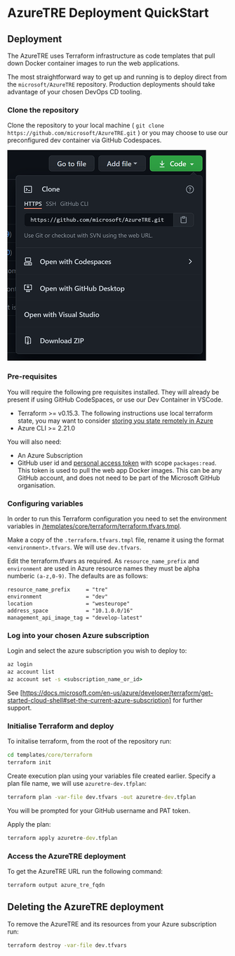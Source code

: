 # AzureTRE Deployment QuickStart

## Deployment
The AzureTRE uses Terraform infrastructure as code templates that pull down Docker container images to run the web applications.

The most straightforward way to get up and running is to deploy direct from the `microsoft/AzureTRE` repository. Production deployments should take advantage of your chosen DevOps CD tooling.

### Clone the repository
Clone the repository to your local machine ( `git clone https://github.com/microsoft/AzureTRE.git` ) or you may choose to use our preconfigured dev container via GitHub Codespaces.

![Clone Options](../docs/assets/clone_options.png)

### Pre-requisites

You will require the following pre requisites installed. They will already be present if using GitHub CodeSpaces, or use our Dev Container in VSCode.
- Terraform >= v0.15.3. The following instructions use local terraform state, you may want to consider [storing you state remotely in Azure](https://docs.microsoft.com/en-us/azure/developer/terraform/store-state-in-azure-storage)
- Azure CLI >= 2.21.0

You will also need:
- An Azure Subscription
- GitHub user id and [personal access token](https://docs.github.com/en/github/authenticating-to-github/creating-a-personal-access-token) with scope `packages:read`. This token is used to pull the web app Docker images. This can be any GitHub account, and does not need to be part of the Microsoft GitHub organisation.


### Configuring variables
In order to run this Terraform configuration you need to set the environment variables in [/templates/core/terraform/terraform.tfvars.tmpl](../templates/core/terraform/terraform.tfvars.tmpl).

Make a copy of the `.terraform.tfvars.tmpl` file, rename it using the format `<environment>.tfvars`. We will use `dev.tfvars`.

Edit the terraform.tfvars as required. As `resource_name_prefix` and `environment` are used in Azure resource names they must be alpha numberic `(a-z,0-9)`. The defaults are as follows:

```hcl
resource_name_prefix     = "tre"
environment              = "dev"
location                 = "westeurope"
address_space            = "10.1.0.0/16"
management_api_image_tag = "develop-latest"
```

### Log into your chosen Azure subscription
Login and select the azure subscription you wish to deploy to:

```cmd
az login
az account list
az account set -s <subscription_name_or_id>
```

See [https://docs.microsoft.com/en-us/azure/developer/terraform/get-started-cloud-shell#set-the-current-azure-subscription] for further support.

### Initialise Terraform and deploy

To initalise terraform, from the root of the repository run:

```cmd
cd templates/core/terraform
terraform init
```

Create execution plan using your variables file created earlier. Specify a plan file name, we will use `azuretre-dev.tfplan`:

```cmd
terraform plan -var-file dev.tfvars -out azuretre-dev.tfplan
```

You will be prompted for your GitHub username and PAT token.

Apply the plan:
```cmd
terraform apply azuretre-dev.tfplan
```

### Access the AzureTRE deployment

To get the AzureTRE URL run the following command:

```cmd
terraform output azure_tre_fqdn
```

## Deleting the AzureTRE deployment

To remove the AzureTRE and its resources from your Azure subscription run:

```cmd
terraform destroy -var-file dev.tfvars
```